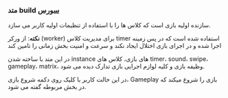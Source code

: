 <h3>
 متد build
<a class="ext-link" href="classes_Tetris_TetrisGame.js.html#line128" >سورس</a>
</h3>

سازنده اولیه بازی است که کلاس ها را با استفاده از تنظیمات اولیه کاربر می سازد.

**نکته**: از ورکر (worker) برای مدیریت کلاس timer استفاده شده است که در پس زمینه اجرا شده و در اجرای بازی اختلال ایجاد نکند و سرعت و امنیت بخش زمانی را تامین کند

در این متد با ساخته شدن instance های بازی، کلاس های timer، sound، swipe، gameplay، matrix، وظیفه بازی و کلیه لوازم اجرایی بازی تدارک دیده می شود.

در این حالت کاربر با کلیک روی دکمه شروع بازی، Gameplay بازی را شروع میکند که در بخش مربوطه گفته می شود.
